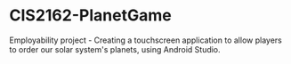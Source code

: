 # CIS2162-PlanetGame
Employability project - Creating a touchscreen application to allow players to order our solar system's planets, using Android Studio.
